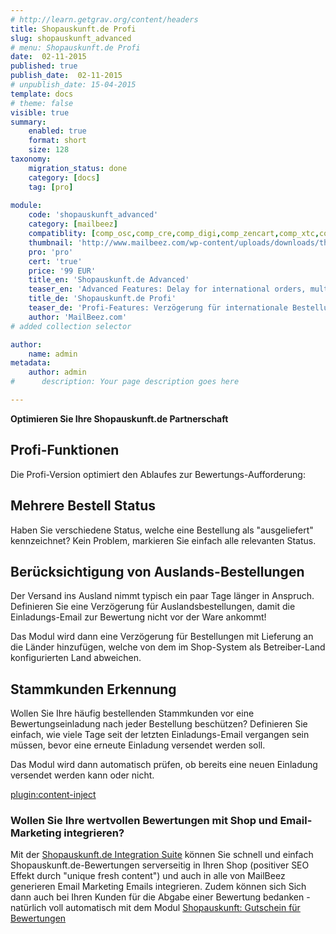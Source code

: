 ```yaml
---
# http://learn.getgrav.org/content/headers
title: Shopauskunft.de Profi
slug: shopauskunft_advanced
# menu: Shopauskunft.de Profi
date:  02-11-2015
published: true
publish_date:  02-11-2015
# unpublish_date: 15-04-2015
template: docs
# theme: false
visible: true
summary:
    enabled: true
    format: short
    size: 128
taxonomy:
    migration_status: done
    category: [docs]
    tag: [pro]
    
module:
    code: 'shopauskunft_advanced'
    category: [mailbeez]
    compatiblity: [comp_osc,comp_cre,comp_digi,comp_zencart,comp_xtc,comp_xtcm2,comp_gambio]
    thumbnail: 'http://www.mailbeez.com/wp-content/uploads/downloads/thumbnails/2013/06/top_64.png'
    pro: 'pro'
    cert: 'true'
    price: '99 EUR'
    title_en: 'Shopauskunft.de Advanced'
    teaser_en: 'Advanced Features: Delay for international orders, multiple Order status, recognition of regular customers'
    title_de: 'Shopauskunft.de Profi'
    teaser_de: 'Profi-Features: Verzögerung für internationale Bestellungen, Stammkunden-Erkennung und mehr'
    author: 'MailBeez.com'    
# added collection selector

author:
    name: admin
metadata:
    author: admin
#      description: Your page description goes here

---
```


**Optimieren Sie Ihre Shopauskunft.de Partnerschaft**

## Profi-Funktionen

Die Profi-Version optimiert den Ablaufes zur Bewertungs-Aufforderung:

## Mehrere Bestell Status

Haben Sie verschiedene Status, welche eine Bestellung als "ausgeliefert" kennzeichnet? Kein Problem, markieren Sie einfach alle relevanten Status.

## Berücksichtigung von Auslands-Bestellungen

Der Versand ins Ausland nimmt typisch ein paar Tage länger in Anspruch. Definieren Sie eine Verzögerung für Auslandsbestellungen, damit die Einladungs-Email zur Bewertung nicht vor der Ware ankommt!

Das Modul wird dann eine Verzögerung für Bestellungen mit Lieferung an die Länder hinzufügen, welche von dem im Shop-System als Betreiber-Land konfigurierten Land abweichen.

## Stammkunden Erkennung

Wollen Sie Ihre häufig bestellenden Stammkunden vor eine Bewertungseinladung nach jeder Bestellung beschützen? Definieren Sie einfach, wie viele Tage seit der letzten Einladungs-Email vergangen sein müssen, bevor eine erneute Einladung versendet werden soll.

Das Modul wird dann automatisch prüfen, ob bereits eine neuen Einladung versendet werden kann oder nicht.

[plugin:content-inject](/content_blocks/pro_responsive_template)


### Wollen Sie Ihre wertvollen Bewertungen mit Shop und Email-Marketing integrieren?

Mit der [Shopauskunft.de Integration Suite](/dokumentation/configbeez/config_shopauskunft_rss_importer/) können Sie schnell und einfach Shopauskunft.de-Bewertungen serverseitig in Ihren Shop (positiver SEO Effekt durch "unique fresh content") und auch in alle von MailBeez generieren Email Marketing Emails integrieren. Zudem können sich Sich dann auch bei Ihren Kunden für die Abgabe einer Bewertung bedanken - natürlich voll automatisch mit dem Modul [Shopauskunft: Gutschein für Bewertungen](/dokumentation/mailbeez/coupon_review_shopauskunft/)
